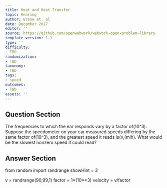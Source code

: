 ```yaml
---
title: Heat and Heat Transfer
topic: Hearing
author: Urone et. al
date: December 2017
editor: ''
source: https://github.com/openwebwork/webwork-open-problem-library
template_version: 1.1
type: ''
difficulty:
- TBD
randomization:
- TBD
taxonomy:
- TBD
tags:
- speed
outcomes:
- TBD
assets: ''
---
```


## Question Section 

The frequencies to which the ear responds vary by a factor of(10^3). Suppose the
speedometer on your car measured speeds differing by the same factor of(10^3), and
the greatest speed it reads is(v,(mih). What would be the slowest nonzero speed it
could read?



## Answer Section

from random import randrange
showHint = 3

v = randrange(90,99,1)
factor = 1*(10**3)
velocity = v/factor